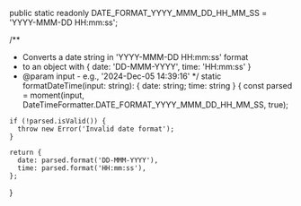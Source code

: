 public static readonly DATE_FORMAT_YYYY_MMM_DD_HH_MM_SS = 'YYYY-MMM-DD HH:mm:ss';

  /**
   * Converts a date string in 'YYYY-MMM-DD HH:mm:ss' format
   * to an object with { date: 'DD-MMM-YYYY', time: 'HH:mm:ss' }
   * @param input - e.g., '2024-Dec-05 14:39:16'
   */
  static formatDateTime(input: string): { date: string; time: string } {
    const parsed = moment(input, DateTimeFormatter.DATE_FORMAT_YYYY_MMM_DD_HH_MM_SS, true);

    if (!parsed.isValid()) {
      throw new Error('Invalid date format');
    }

    return {
      date: parsed.format('DD-MMM-YYYY'),
      time: parsed.format('HH:mm:ss'),
    };
  }

